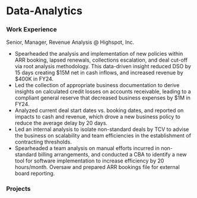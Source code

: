 # Data-Analytics

### Work Experience
Senior, Manager, Revenue Analysis @ Highspot, Inc. 

- Spearheaded the analysis and implementation of new policies within ARR booking, lapsed renewals, collections escalation, and deal cut-off via root analysis methodology. This data-driven insight reduced DSO by 15 days creating $15M net in cash inflows, and increased revenue by $400K in FY24. 
- Led the collection of appropriate business documentation to derive insights on calculated credit losses on accounts receivable, leading to a compliant general reserve that decreased business expenses by $1M in FY24. 
- Analyzed current deal start dates vs. booking dates, and reported on impacts to cash and revenue, which drove a new business policy to reduce the average delay by 20 days. 
- Led an internal analysis to isolate non-standard deals by TCV to advise the business on scalability and team efficiencies in the establishment of contracting thresholds. 
- Spearheaded a team analysis on manual efforts incurred in non-standard billing arrangements, and conducted a CBA to identify a new tool for software implementation to increase efficiency by 20 hours/month. 
Oversaw and prepared ARR bookings file for external board reporting. 

### Projects 
